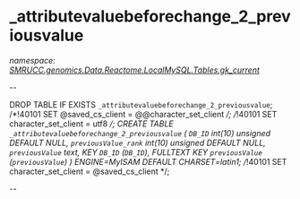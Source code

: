 ﻿# _attributevaluebeforechange_2_previousvalue
_namespace: [SMRUCC.genomics.Data.Reactome.LocalMySQL.Tables.gk_current](./index.md)_

--
 
 DROP TABLE IF EXISTS `_attributevaluebeforechange_2_previousvalue`;
 /*!40101 SET @saved_cs_client = @@character_set_client */;
 /*!40101 SET character_set_client = utf8 */;
 CREATE TABLE `_attributevaluebeforechange_2_previousvalue` (
 `DB_ID` int(10) unsigned DEFAULT NULL,
 `previousValue_rank` int(10) unsigned DEFAULT NULL,
 `previousValue` text,
 KEY `DB_ID` (`DB_ID`),
 FULLTEXT KEY `previousValue` (`previousValue`)
 ) ENGINE=MyISAM DEFAULT CHARSET=latin1;
 /*!40101 SET character_set_client = @saved_cs_client */;
 
 --




